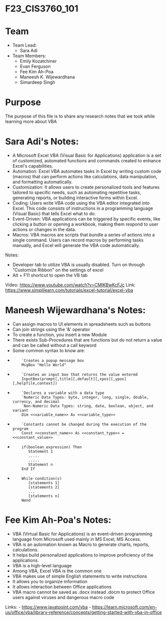 # F23_CIS3760_101
# Team
- Team Lead: 
    - Sara Adi
- Team Members:
    - Emily Kozatchiner
    - Evan Ferguson
    - Fee Kim Ah-Poa
    - Maneesh K. Wijewardhana
    - Simardeep Singh

# Purpose
The purpose of this file is to share any research notes that we took while learning more about VBA

# Sara Adi's Notes:
- A Microsoft Excel VBA (Visual Basic for Applications) application is a set of customized, automated functions and commands created to enhance Excel's capabilities. 
- Automation: Excel VBA automates tasks in Excel by writing custom code (macros) that can perform actions like calculations, data manipulation, and formatting automatically.
- Customization: It allows users to create personalized tools and features tailored to specific needs, such as automating repetitive tasks, generating reports, or building interactive forms within Excel.
- Coding: Users write VBA code using the VBA editor integrated into Excel. This code consists of instructions in a programming language (Visual Basic) that tells Excel what to do.
- Event-Driven: VBA applications can be triggered by specific events, like clicking a button or opening a workbook, making them respond to user actions or changes in the data.
- Macros: VBA macros are scripts that bundle a series of actions into a single command. Users can record macros by performing tasks manually, and Excel will generate the VBA code automatically.

Notes:
- Developer tab to utilize VBA is usually disabled. Turn on through "Customize Ribbon" on the settings of excel
- Alt + F11 shortcut to open the VB tab

Video: https://www.youtube.com/watch?v=CMlKBwKcFJc
Link: https://www.simplilearn.com/tutorials/excel-tutorial/excel-vba

# Maneesh Wijewardhana's Notes:
- Can assign macros to UI elements in spreadsheets such as buttons
- Can join strings using the '&' operator
- To create a function, you insert a new Module
- There exists Sub-Procedures that are functions but do not return a value and can be called without a call keyword
- Some common syntax to know are:
-   ```excel-vba
        `Creates a popup message box
        MsgBox "Hello World"
    ```
-   ```excel-vba
        `Creates an input box that returns the value entered
        InputBox(prompt[,title][,default][,xpos][,ypos][,helpfile,context])
    ```
-   ```excel-vba
        `Declares a variable with a data type
        `Numeric Data Types: byte, integer, long, single, double, currency, and decimal
        `Non-Numeric Data Types: string, date, boolean, object, and variant
        Dim <<variable_name>> As <<variable_type>>
    ```
-   ```excel-vba
        `Constants cannot be changed during the execution of the program
        Const <<constant_name>> As <<constant_type>> = <<constant_value>>
    ```
-   ```excel-vba
        if(boolean_expression) Then
           Statement 1
           .....
           .....
           Statement n
        End If
    ```
-   ```excel-vba
        While condition(s)
           [statements 1]
           [statements 2]
           ...
           [statements n]
        Wend
    ```






# Fee Kim Ah-Poa's Notes:
- VBA (Virtual Basic for Applications) is an event-driven programming language from Microsoft used mainly in MS Excel, MS Access.
- VBA is an automation known as Macro to generate charts, reports, calculations.
- It helps build personalized applications to improve proficiency of the applications.
- VBA is a high-level language
- Among VBA, Excel VBA is the common one
- VBA makes use of simple English statements to write instructions
- It allows you to organize information
- It allows interaction between Office applications
- VBA macro cannot be saved as .docx instead .docm to protect Office users against viruses and dangerous macro code




Links:
        - https://www.javatpoint.com/vba
        - https://learn.microsoft.com/en-us/office/vba/library-reference/concepts/getting-started-with-vba-in-office






















